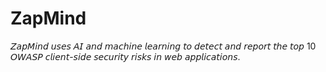 # ZapMind

𝘡𝘢𝘱𝘔𝘪𝘯𝘥 𝘶𝘴𝘦𝘴 𝘈𝘐 𝘢𝘯𝘥 𝘮𝘢𝘤𝘩𝘪𝘯𝘦 𝘭𝘦𝘢𝘳𝘯𝘪𝘯𝘨 𝘵𝘰 𝘥𝘦𝘵𝘦𝘤𝘵 𝘢𝘯𝘥 𝘳𝘦𝘱𝘰𝘳𝘵 𝘵𝘩𝘦 𝘵𝘰𝘱 10 𝘖𝘞𝘈𝘚𝘗 𝘤𝘭𝘪𝘦𝘯𝘵-𝘴𝘪𝘥𝘦 𝘴𝘦𝘤𝘶𝘳𝘪𝘵𝘺 𝘳𝘪𝘴𝘬𝘴 𝘪𝘯 𝘸𝘦𝘣 𝘢𝘱𝘱𝘭𝘪𝘤𝘢𝘵𝘪𝘰𝘯𝘴.

